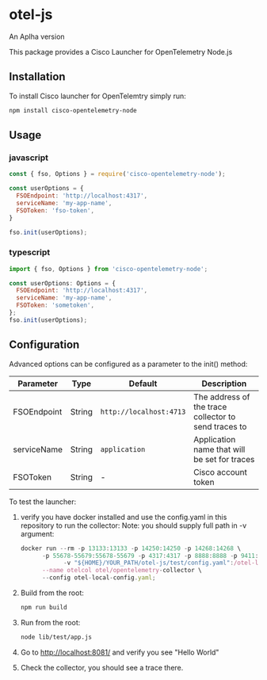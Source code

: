 # otel-js

An Aplha version

This package provides a Cisco Launcher for OpenTelemetry Node.js

## Installation

To install Cisco launcher for OpenTelemtry simply run:

```sh
npm install cisco-opentelemetry-node
```

## Usage

### javascript

```javascript
const { fso, Options } = require('cisco-opentelemetry-node');

const userOptions = {
  FSOEndpoint: 'http://localhost:4317',
  serviceName: 'my-app-name',
  FSOToken: 'fso-token',
}

fso.init(userOptions);
```

### typescript

```javascript
import { fso, Options } from 'cisco-opentelemetry-node';

const userOptions: Options = {
  FSOEndpoint: 'http://localhost:4317',
  serviceName: 'my-app-name',
  FSOToken: 'sometoken',
};
fso.init(userOptions);
```

## Configuration

Advanced options can be configured as a parameter to the init() method:

|Parameter          |Type   |Default                  |Description          |
|-------------------|-------|-------------------------|---------------------|
|FSOEndpoint        |String | `http://localhost:4713` | The address of the trace collector to send traces to |
|serviceName        |String | `application`           | Application name that will be set for traces         |
|FSOToken           |String | -                       | Cisco account token                                |

To test the launcher:

1. verify you have docker installed and use the config.yaml in this repository to run the collector:
      Note: you should supply full path in -v argument:

      ```javascript
      docker run --rm -p 13133:13133 -p 14250:14250 -p 14268:14268 \
            -p 55678-55679:55678-55679 -p 4317:4317 -p 8888:8888 -p 9411:9411 \
                  -v "${HOME}/YOUR_PATH/otel-js/test/config.yaml":/otel-local-config.yaml \
            --name otelcol otel/opentelemetry-collector \
            --config otel-local-config.yaml;
      ```

2. Build from the root:

      ```sh
      npm run build
      ```

3. Run from the root:

      ```sh
      node lib/test/app.js
      ```

4. Go to <http://localhost:8081/> and verify you see "Hello World"
5. Check the collector, you should see a trace there.
